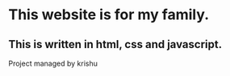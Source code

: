 # This website is for my family.
## This is written in html, css and javascript.
Project managed by krishu
